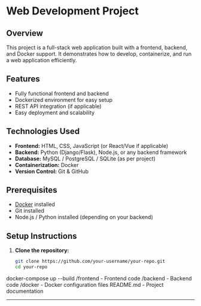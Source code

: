 # Web Development Project

## Overview
This project is a full-stack web application built with a frontend, backend, and Docker support. It demonstrates how to develop, containerize, and run a web application efficiently.

## Features
- Fully functional frontend and backend
- Dockerized environment for easy setup
- REST API integration (if applicable)
- Easy deployment and scalability

## Technologies Used
- **Frontend:** HTML, CSS, JavaScript (or React/Vue if applicable)
- **Backend:** Python (Django/Flask), Node.js, or any backend framework
- **Database:** MySQL / PostgreSQL / SQLite (as per project)
- **Containerization:** Docker
- **Version Control:** Git & GitHub

## Prerequisites
- [Docker](https://www.docker.com/) installed
- Git installed
- Node.js / Python installed (depending on your backend)

## Setup Instructions
1. **Clone the repository:**
   ```bash
   git clone https://github.com/your-username/your-repo.git
   cd your-repo
docker-compose up --build
/frontend   - Frontend code
/backend    - Backend code
/docker     - Docker configuration files
README.md   - Project documentation


---



